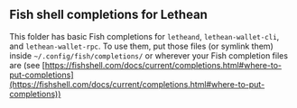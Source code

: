 ## Fish shell completions for Lethean
This folder has basic Fish completions for `letheand`, `lethean-wallet-cli`, and `lethean-wallet-rpc`.
To use them, put those files (or symlink them) inside `~/.config/fish/completions/` or wherever your Fish completion files are (see [https://fishshell.com/docs/current/completions.html#where-to-put-completions](https://fishshell.com/docs/current/completions.html#where-to-put-completions))
